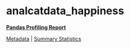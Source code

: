 # analcatdata_happiness

[**Pandas Profiling Report**](https://epistasislab.github.io/penn-ml-benchmarks/profile/analcatdata_happiness.html)

[Metadata](metadata.yaml) | [Summary Statistics](summary_stats.csv)

